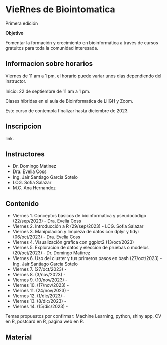 # VieRnes de Biointomatica

Primera edición

**Objetivo**

Fomentar la formación y crecimiento en bioinformática a través de cursos gratuitos para toda la comunidad interesada.    

## Informacion sobre horarios

Viernes de 11 am a 1 pm, el horario puede variar unos dias dependiendo del instructor.

Inicio: 22 de septiembre de 11 am a 1 pm.

Clases hibridas en el aula de Bioinformatica de LIIGH y Zoom.

Este curso de contempla finalizar hasta diciembre de 2023.

## Inscripcion

link. 

## Instructores

- Dr. Domingo Matinez
- Dra. Evelia Coss
- Ing. Jair Santiago Garcia Sotelo
- LCG. Sofia Salazar
- M.C. Ana Hernandez

## Contenido

- Viernes 1. Conceptos básicos de bioinformática y pseudocódigo (22/sep/2023) - Dra. Evelia Coss
- Viernes 2. Introducción a R (29/sep/2023) - LCG. Sofia Salazar
- Viernes 3. Manipulación y limpieza de datos con dplyr y tidyr (06/oct/2023) - Dra. Evelia Coss
- Viernes 4. Visualización grafica con ggplot2 (13/oct/2023)
- Viernes 5. Exploracion de datos y eleccion de pruebas o modelos (20/oct/2023) - Dr. Domingo Matinez
- Viernes 6. Uso del cluster y tus primeros pasos en bash (27/oct/2023) - Ing. Jair Santiago Garcia Sotelo
- Viernes 7. (27/oct/2023) - 
- Viernes 8. (3/nov/2023) - 
- Viernes 9. (10/nov/2023) -
- Viernes 10. (17/nov/2023) - 
- Viernes 11. (24/nov/2023) - 
- Viernes 12. (1/dic/2023) -
- Viernes 13. (8/dic/2023) - 
- Viernes 14. (15/dic/2023) -

Temas propuestos por confirmar: Machine Learning, python, shiny app, CV en R, postcard en R, pagina web en R.

## Material
